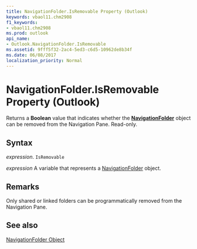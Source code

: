 ```yaml
---
title: NavigationFolder.IsRemovable Property (Outlook)
keywords: vbaol11.chm2908
f1_keywords:
- vbaol11.chm2908
ms.prod: outlook
api_name:
- Outlook.NavigationFolder.IsRemovable
ms.assetid: 9fff5f32-2ac4-5ed3-c6d5-10962de8b34f
ms.date: 06/08/2017
localization_priority: Normal
---
```



# NavigationFolder.IsRemovable Property (Outlook)

Returns a  **Boolean** value that indicates whether the **[NavigationFolder](Outlook.NavigationFolder.md)** object can be removed from the Navigation Pane. Read-only.


## Syntax

_expression_. `IsRemovable`

_expression_ A variable that represents a [NavigationFolder](./Outlook.NavigationFolder.md) object.


## Remarks

Only shared or linked folders can be programmatically removed from the Navigation Pane.


## See also


[NavigationFolder Object](Outlook.NavigationFolder.md)

